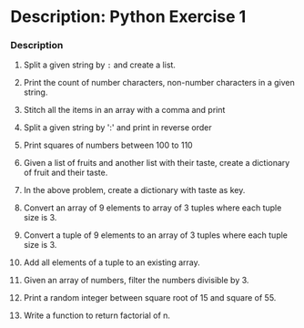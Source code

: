 # Description: Python Exercise 1

### Description
1. Split a given string by `:` and create a list.

1. Print the count of number characters, non-number characters in a given string.

1. Stitch all the items in an array with a comma and print

1. Split a given string by ':' and print in reverse order

1. Print squares of numbers between 100 to 110

1. Given a list of fruits and another list with their taste, create a dictionary of fruit and their taste.

1. In the above problem, create a dictionary with taste as key. 

1. Convert an array of 9 elements to array of 3 tuples where each tuple size is 3. 

1. Convert a tuple of 9 elements to an array of 3 tuples where each tuple size is 3.

1. Add all elements of a tuple to an existing array.

1. Given an array of numbers, filter the numbers divisible by 3.

1. Print a random integer between square root of 15 and square of 55.

1. Write a function to return factorial of n.
